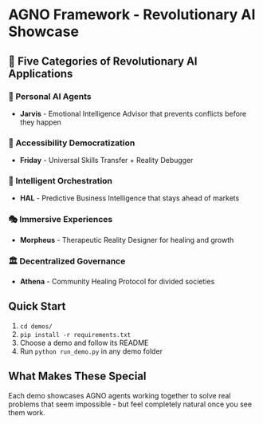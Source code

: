 # AGNO Framework - Revolutionary AI Showcase

## 🚀 Five Categories of Revolutionary AI Applications

### 🤖 Personal AI Agents
- **Jarvis** - Emotional Intelligence Advisor that prevents conflicts before they happen

### 🌟 Accessibility Democratization  
- **Friday** - Universal Skills Transfer + Reality Debugger

### 🧠 Intelligent Orchestration
- **HAL** - Predictive Business Intelligence that stays ahead of markets

### 🎭 Immersive Experiences
- **Morpheus** - Therapeutic Reality Designer for healing and growth

### 🏛️ Decentralized Governance
- **Athena** - Community Healing Protocol for divided societies

## Quick Start
1. `cd demos/`
2. `pip install -r requirements.txt` 
3. Choose a demo and follow its README
4. Run `python run_demo.py` in any demo folder

## What Makes These Special
Each demo showcases AGNO agents working together to solve real problems that seem impossible - but feel completely natural once you see them work.
